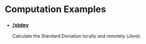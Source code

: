 <h1>Computation Examples</h1>

- <h3><a href="https://github.com/hazelcast/hazelcast-cloud-code-samples/tree/master/compute/stdev">/stdev</a></h3>
	Calculate the Standard Deviation locally and remotely (<i>Java</i>).

